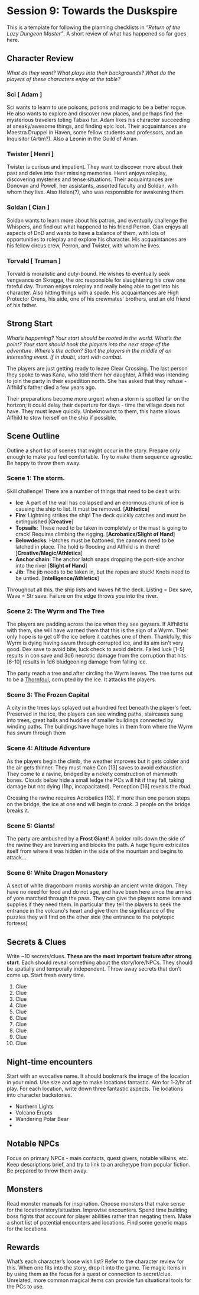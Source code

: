 # Session 9: Towards the Duskspire

This is a template for following the planning checklists in *“Return of the Lazy Dungeon Master”*. A short review of what has happened so far goes here.

## Character Review

*What do they want? What plays into their backgrounds? What do the players of these characters enjoy at the table?* 

### Sci [ Adam ]

Sci wants to learn to use poisons, potions and magic to be a better rogue. He also wants to explore and discover new places, and perhaps find the mysterious travelers toting Tabaxi fur. Adam likes his character succeeding at sneaky/awesome things, and finding epic loot. Their acquaintances are Maestra Druppel in Haven, some fellow students and professors, and an Inquisitor (Artim?). Also a Leonin in the Guild of Arran.

### Twister [ Henri ]

Twister is curious and impatient. They want to discover more about their past and delve into their missing memories. Henri enjoys roleplay, discovering mysteries and tense situations. Their acquaintances are Donovan and Powell, her assistants, assorted faculty and Soldan, with whom they live. Also Helen(?), who was responsible for awakening them.

### Soldan [ Cian ]

Soldan wants to learn more about his patron, and eventually challenge the Whispers, and find out what happened to his friend Perron. Cian enjoys all aspects of DnD and wants to have a balance of them, with lots of opportunities to roleplay and explore his character. His acquaintances are his fellow circus crew, Perron, and Twister, with whom he lives.

### Torvald [ Truman ]

Torvald is moralistic and duty-bound. He wishes to eventually seek vengeance on Skragga, the orc responsible for slaughtering his crew one fateful day. Truman enjoys roleplay and really being able to get into his character. Also hitting things with a spade. His acquaintances are High Protector Orens, his aide, one of his crewmates' brothers, and an old friend of his father.

## Strong Start

*What’s happening? Your start should be rooted in the world. What’s the point? Your start should hook the players into the next stage of the adventure. Where’s the action? Start the players in the middle of an interesting event. If in doubt, start with combat.*

The players are just getting ready to leave Clear Crossing. The last person they spoke to was Kana, who told them her daughter, Alfhild was intending to join the party in their expedition north. She has asked that they refuse - Alfhild's father died a few years ago. 

Their preparations become more urgent when a storm is spotted far on the horizon; it could delay their departure for days - time the village does not have. They must leave quickly. Unbeknownst to them, this haste allows Alfhild to stow herself on the ship if possible.

## Scene Outline

Outline a short list of scenes that might occur in the story. Prepare only enough to make you feel comfortable. Try to make them sequence agnostic. Be happy to throw them away.

### Scene 1: The storm.

Skill challenge! There are a number of things that need to be dealt with:

- **Ice**: A part of the wall has collapsed and an enormous chunk of ice is causing the ship to list. It must be removed. [**Athletics**]
- **Fire**: Lightning strikes the ship! The deck quickly catches and must be extinguished [**Creative**]
- **Topsails**: These need to be taken in completely or the mast is going to crack! Requires climbing the rigging. [**Acrobatics/Slight of Hand**]
- **Belowdecks**: Hatches must be battoned, the cannons need to be latched in place. The hold is flooding and Alfhild is in there! [**Creative/Magic/Athletics**]
- **Anchor chain**: The anchor latch snaps dropping the port-side anchor into the river [**Slight of Hand**]
- **Jib**: The jib needs to be taken in, but the ropes are stuck! Knots need to be untied. [**Intelligence/Athletics**]

Throughout all this, the ship lists and waves hit the deck. Listing = Dex save, Wave = Str save. Failure on the edge throws you into the river.

### Scene 2: The Wyrm and The Tree

The players are padding across the ice when they see geysers. If Alfhild is with them, she will have warned them that this is the sign of a Wyrm. Their only hope is to get off the ice before it catches one of them. Thankfully, this Wyrm is dying having swum through corrupted ice, and its aim isn't very good. Dex save to avoid bite, luck check to avoid debris. Failed luck [1-5] results in con save and 3d6 necrotic damage from the corruption that hits. [6-10] results in 1d6 bludgeoning damage from falling ice. 

The party reach a tree and after circling the Wyrm leaves. The tree turns out to be a [Thornfoul](https://i.redd.it/047qzzos0gw61.jpg), corrupted by the ice. It attacks the players.

### Scene 3: The Frozen Capital

A city in the trees lays splayed out a hundred feet beneath the player's feet. Preserved in the ice, the players can see winding paths, staircases sung into trees, great halls and huddles of smaller buildings connected by winding paths. The buildings have huge holes in them from where the Wyrm has swum through them

### **Scene 4: Altitude Adventure**

As the players begin the climb, the weather improves but it gets colder and the air gets thinner. They must make Con [13] saves to avoid  exhaustion. They come to a ravine, bridged by a rickety construction of mammoth bones. Clouds below hide a small ledge the PCs will hit if they fall, taking damage but not dying (1hp, incapacitated). Perception [16] reveals the *thud*.

Crossing the ravine requires Acrobatics [13]. If more than one person steps on the bridge, the ice at one end will begin to *crack*. 3 people on the bridge breaks it. 

### **Scene 5: Giants!**

The party are ambushed by a **Frost Giant**! A bolder rolls down the side of the ravine they are traversing and blocks the path. A huge figure extricates itself from where it was hidden in the side of the mountain and begins to attack...

### **Scene 6: White Dragon Monastery**

A sect of white dragonborn monks worship an ancient white dragon. They have no need for food and do not age, and have been here since the armies of yore marched through the pass. They can give the players some lore and supplies if they need them. In particular they tell the players to seek the entrance in the volcano's heart and give them the significance of the puzzles they will find on the other side (the entrance to the polytopic fortress)

## Secrets & Clues

Write ~10 secrets/clues. **These are the most important feature after strong start**. Each should reveal something about the story/lore/NPCs. They should be spatially and temporally independent. Throw away secrets that don’t come up. Start fresh every time.

1. Clue
2. Clue
3. Clue
4. Clue
5. Clue
6. Clue
7. Clue
8. Clue
9. Clue
10. Clue

## Night-time encounters

Start with an evocative name. It should bookmark the image of the location in your mind. Use size and age to make locations fantastic. Aim for 1-2/hr of play. For each location, write down three fantastic aspects. Tie locations into character backstories. 

- Northern Lights
- Volcano Erupts
- Wandering Polar Bear
- 

## Notable NPCs

Focus on primary NPCs - main contacts, quest givers, notable villains, etc. Keep descriptions brief, and try to link to an archetype from popular fiction. Be prepared to throw them away.

## Monsters

Read monster manuals for inspiration. Choose monsters that make sense for the location/story/situation. Improvise encounters. Spend time building boss fights that account for player abilities rather than negating them. Make a short list of potential encounters and locations. Find some generic maps for the locations.

## Rewards

What’s each character’s loose wish list? Refer to the character review for this. When one fits into the story, drop it into the game. Tie magic items in by using them as the focus for a quest or connection to secret/clue. Unrelated, more common magical items can provide fun situational tools for the PCs to use. 

